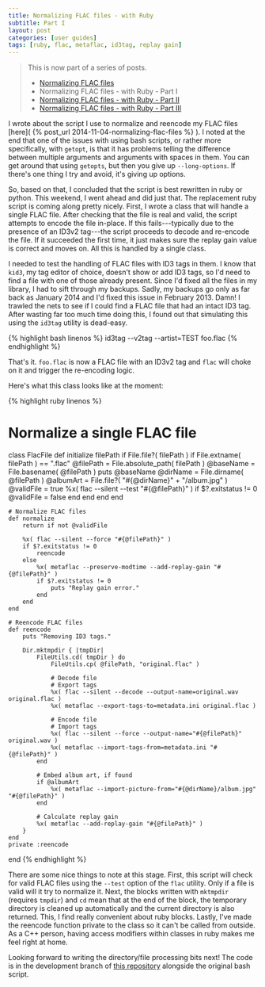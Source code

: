```yaml
---
title: Normalizing FLAC files - with Ruby
subtitle: Part I
layout: post
categories: [user guides]
tags: [ruby, flac, metaflac, id3tag, replay gain]
---
```


> This is now part of a series of posts.
> <ul>
>     <li><a href="{% post_url 2014-11-04-normalizing-flac-files %}">Normalizing FLAC files</a></li>
>     <li>Normalizing FLAC files - with Ruby - Part I</li>
>     <li><a href="{% post_url 2014-11-09-normalizing-flac-files-with-ruby-part-ii %}">Normalizing FLAC files - with Ruby - Part II</a></li>
>     <li><a href="{% post_url 2014-11-15-normalizing-flac-files-with-ruby-part-iii %}">Normalizing FLAC files - with Ruby - Part III</a></li>
> </ul>

I wrote about the script I use to normalize and reencode my FLAC files [here]( {% post_url 2014-11-04-normalizing-flac-files %} ).
I noted at the end that one of the issues with using bash scripts, or rather more specifically, with `getopt`, is that it has problems telling the difference between multiple arguments and arguments with spaces in them.
You can get around that using `getopts`, but then you give up `--long-options`.
If there's one thing I try and avoid, it's giving up options.

So, based on that, I concluded that the script is best rewritten in ruby or python.
This weekend, I went ahead and did just that.
The replacement ruby script is coming along pretty nicely.
First, I wrote a class that will handle a single FLAC file.
After checking that the file is real and valid, the script attempts to encode the file in-place.
If this fails---typically due to the presence of an ID3v2 tag---the script proceeds to decode and re-encode the file.
If it succeeded the first time, it just makes sure the replay gain value is correct and moves on.
All this is handled by a single class.

I needed to test the handling of FLAC files with ID3 tags in them.
I know that `kid3`, my tag editor of choice, doesn't show or add ID3 tags, so I'd need to find a file with one of those already present.
Since I'd fixed all the files in my library, I had to sift through my backups.
Sadly, my backups go only as far back as January 2014 and I'd fixed this issue in February 2013.
Damn!
I trawled the nets to see if I could find a FLAC file that had an intact ID3 tag.
After wasting far too much time doing this, I found out that simulating this using the `id3tag` utility is dead-easy.

{% highlight bash linenos %}
id3tag --v2tag --artist=TEST foo.flac
{% endhighlight %}

That's it.
`foo.flac` is now a FLAC file with an ID3v2 tag and `flac` will choke on it and trigger the re-encoding logic.

Here's what this class looks like at the moment:

{% highlight ruby linenos %}
# Normalize a single FLAC file
class FlacFile
    def initialize filePath
        if File.file?( filePath )
            if File.extname( filePath ) == ".flac"
                @filePath = File.absolute_path( filePath )
                @baseName = File.basename( @filePath )
                puts @baseName
                @dirName = File.dirname( @filePath )
                @albumArt = File.file?( "#{@dirName}" + "/album.jpg" )
                @validFile = true
                %x( flac --silent --test "#{@filePath}" )
                if $?.exitstatus != 0
                    @validFile = false
                end
            end
        end
    end

    # Normalize FLAC files
    def normalize
        return if not @validFile

        %x( flac --silent --force "#{@filePath}" )
        if $?.exitstatus != 0
            reencode
        else
            %x( metaflac --preserve-modtime --add-replay-gain "#{@filePath}" )
            if $?.exitstatus != 0
                puts "Replay gain error."
            end
        end
    end

    # Reencode FLAC files
    def reencode
        puts "Removing ID3 tags."

        Dir.mktmpdir { |tmpDir|
            FileUtils.cd( tmpDir ) do
                FileUtils.cp( @filePath, "original.flac" )

                # Decode file
                # Export tags
                %x( flac --silent --decode --output-name=original.wav original.flac )
                %x( metaflac --export-tags-to=metadata.ini original.flac )

                # Encode file
                # Import tags
                %x( flac --silent --force --output-name="#{@filePath}" original.wav )
                %x( metaflac --import-tags-from=metadata.ini "#{@filePath}" )
            end

            # Embed album art, if found
            if @albumArt
                %x( metaflac --import-picture-from="#{@dirName}/album.jpg" "#{@filePath}" )
            end

            # Calculate replay gain
            %x( metaflac --add-replay-gain "#{@filePath}" )
        }
    end
    private :reencode
end
{% endhighlight %}

There are some nice things to note at this stage.
First, this script will check for valid FLAC files using the `--test` option of the `flac` utility.
Only if a file is valid will it try to normalize it.
Next, the blocks written with `mktmpdir` (requires `tmpdir`) and `cd` mean that at the end of the block, the temporary directory is cleaned up automatically and the current directory is also returned.
This, I find really convenient about ruby blocks.
Lastly, I've made the reencode function private to the class so it can't be called from outside.
As a C++ person, having access modifiers within classes in ruby  makes me feel right at home.

Looking forward to writing the directory/file processing bits next!
The code is in the development branch of [this repository](https://github.com/dekonvoluted/normalizeFLAC) alongside the original bash script.

